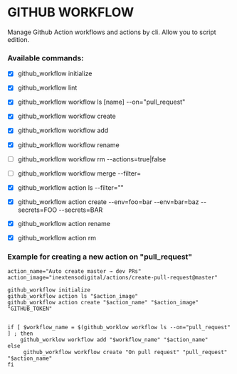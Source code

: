 # GITHUB WORKFLOW

Manage Github Action workflows and actions by cli. Allow you to script edition.

### Available commands:
- [x] github_workflow initialize
- [x] github_workflow lint

- [x] github_workflow workflow ls [name] --on="pull_request"
- [x] github_workflow workflow create <name> <on> <action>
- [x] github_workflow workflow add <name> <action>
- [x] github_workflow workflow rename <old> <new>
- [ ] github_workflow workflow rm <name> --actions=true|false
- [ ] github_workflow workflow merge <name> --filter=

- [x] github_workflow action ls <name> --filter=""
- [x] github_workflow action create <name> <uses> --env=foo=bar --env=bar=baz --secrets=FOO --secrets=BAR
- [x] github_workflow action rename <old> <new>
- [x] github_workflow action rm <name>


### Example for creating a new action on "pull_request"
```
action_name="Auto create master → dev PRs"
action_image="inextensodigital/actions/create-pull-request@master"

github_workflow initialize
github_workflow action ls "$action_image"
github_workflow action create "$action_name" "$action_image" "GITHUB_TOKEN"


if [ $workflow_name = $(github_worklow workflow ls --on="pull_request" ] ; then
    github_worklow workflow add "$workflow_name" "$action_name"
else
     github_workflow workflow create "On pull request" "pull_request" "$action_name"
fi
```

